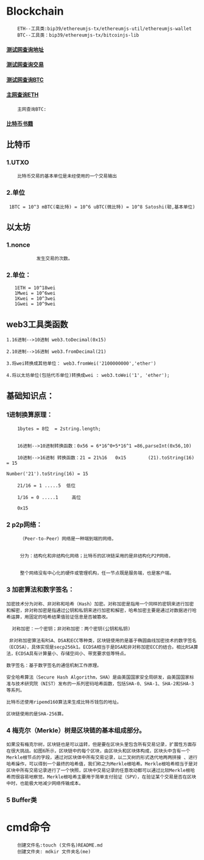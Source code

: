 # Blockchain

		ETH--工具类:bip39/ethereumjs-tx/ethereumjs-util/ethereumjs-wallet
		BTC--工具类：bip39/ethereumjs-tx/bitcoinjs-lib

#### [测试网查询地址](https://ropsten.etherscan.io/address/0xb52Aa890a5a9A56a1FDBCc62968B885B92Da7efF)


	
#### [测试网查询交易](https://ropsten.etherscan.io/tx/0x2a8e9e51558a57517f8085310a6c34e00302b8b55c7ef459261743742bafeebb)


#### [测试网查询BTC](https://testnet.blockchain.info)
		

#### [主网查询ETH](https://etherscan.io/address)


		主网查询BTC:

#### [比特币书籍](http://book.8btc.com/books/1/master_bitcoin/_book/jian_suo.html)


## 比特币
 
###	1.UTXO

		比特币交易的基本单位是未经使用的一个交易输出
    
### 2.单位

	 1BTC = 10^3 mBTC(毫比特) = 10^6 uBTC(微比特) = 10^8 Satoshi(聪,基本单位)

## 以太坊

### 1.nonce
               发生交易的次数。

### 2.单位：
       1ETH = 10^18wei
	   1Mwei = 10^6wei
	   1Kwei = 10^3wei
	   1Gwei = 10^9wei
    		

## web3工具类函数   
	
	1.16进制-->10进制 web3.toDecimal(0x15)
	
	2.10进制-->16进制 web3.fromDecimal(21)
	
	3.将wei转换成其他单位： web3.fromWei('2100000000','ether')
	
	4.将以太坊单位(包括代币单位)转换成wei : web3.toWei('1', 'ether');
##  基础知识点：
	
### 1进制换算原理：
	
		1bytes = 8位  = 2string.length;
		
			
		16进制-->10进制转换函数：0x56 = 6*16^0+5*16^1 =86,parseInt(0x56,10) 
		
		10进制-->16进制 转换函数：21 = 21%16   0x15        (21).toString(16) = 15
														Number('21').toString(16) = 15
		
		21/16 = 1 .....5  低位
		
		1/16 = 0 .....1     高位
		
		0x15

### 2 p2p网络：
         （Peer-to-Peer）网络是一种端到端的网络，
         
         
         分为：结构化和非结构化网络；比特币的区块链采用的是非结构化P2P网络，
         
         
         整个网络没有中心化的硬件或管理机构，任一节点既是服务端，也是客户端。

### 3 加密算法和数字签名：
	加密技术分为对称、非对称和哈希（Hash）加密。对称加密是指用一个同样的密钥来进行加密和解密，非对称加密是指通过公钥和私钥来进行加密和解密，哈希加密主要是通过对数据进行哈希运算，用固定的哈希结果值验证信息是否被篡改。
	
	  对称加密：一个密钥；非对称加密：两个密钥(公钥和私钥)
		
	 非对称加密算法有RSA、DSA和ECC等种类，区块链使用的是基于椭圆曲线加密技术的数字签名（ECDSA），具体实现是secp256k1。ECDSA相当于是DSA和非对称加密ECC的结合。相比RSA算法，ECDSA具有计算量小、存储空间小、带宽要求低等特点。

	数字签名：基于数字签名的通信机制工作原理。
	
	安全哈希算法（Secure Hash Algorithm，SHA）是由美国国家安全局研发，由美国国家标准与技术研究院（NIST）发布的一系列密码哈希函数，包括SHA-0、SHA-1、SHA-2和SHA-3等系列。
	
	比特币还使用ripemd160算法来生成比特币钱包的地址。
	
	区块链使用的是SHA-256算。

### 4 梅克尔（Merkle）树是区块链的基本组成部分。

	如果没有梅克尔树，区块链也是可以运转，但是要在区块头里包含所有交易记录，扩展性方面存在很大挑战。如图6所示，区块链中的每个区块，由区块头和区块体构成，区块头中含有一个Merkle根节点的字段，通过对区块体中所有交易记录，以二叉树的形式迭代地两两拼接 、进行哈希操作，可以得到一个最终的哈希值，我们称之为Merkle根哈希。Merkle根哈希相当于是对区块中所有交易记录进行了一个快照，区块中交易记录的任意改动都可以通过比较Merkle根哈希而很容易地察觉。Merkle根哈希主要用于简单支付验证（SPV），在验证某个交易是否在区块中时，也能极大地减少网络传输成本。

### 5 Buffer类

	 

# cmd命令

		创建文件名:touch (文件名)README.md
		创建文件夹: mdkir 文件夹名(me)
